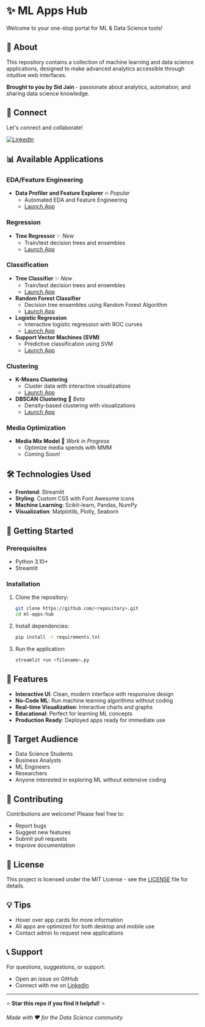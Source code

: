 # ✨ ML Apps Hub

Welcome to your one-stop portal for ML & Data Science tools!

## 🚀 About

This repository contains a  collection of machine learning and data science applications, designed to make advanced analytics accessible through intuitive web interfaces.

**Brought to you by Sid Jain** - passionate about analytics, automation, and sharing data science knowledge.

## 🔗 Connect

Let's connect and collaborate! 

[![LinkedIn](https://img.shields.io/badge/LinkedIn-0077B5?style=for-the-badge&logo=linkedin&logoColor=white)](https://www.linkedin.com/in/siddharth-jain-45256619/)

## 📊 Available Applications

### EDA/Feature Engineering
- **Data Profiler and Feature Explorer** 🔥 *Popular*
  - Automated EDA and Feature Engineering
  - [Launch App](https://edafeatgen.streamlit.app/)

### Regression
- **Tree Regressor** ✨ *New*
  - Train/test decision trees and ensembles
  - [Launch App](https://decisiontreeclassification.streamlit.app/)

### Classification
- **Tree Classifier** ✨ *New*
  - Train/test decision trees and ensembles
  - [Launch App](https://decisiontreeclassification.streamlit.app/)
- **Random Forest Classifier**
  - Decision tree ensembles using Random Forest Algorithm
  - [Launch App](https://randomforestclassification.streamlit.app/)
- **Logistic Regression**
  - Interactive logistic regression with ROC curves
  - [Launch App](https://logisticregressionclassification.streamlit.app/)
- **Support Vector Machines (SVM)**
  - Predictive classification using SVM
  - [Launch App](https://svmclassification.streamlit.app/)

### Clustering
- **K-Means Clustering**
  - Cluster data with interactive visualizations
  - [Launch App](https://kmeanswithviz.streamlit.app/)
- **DBSCAN Clustering** 🧪 *Beta*
  - Density-based clustering with visualizations
  - [Launch App](https://dbscanclustering.streamlit.app/)

### Media Optimization
- **Media Mix Model** 🔨 *Work in Progress*
  - Optimize media spends with MMM
  - Coming Soon!

## 🛠️ Technologies Used

- **Frontend**: Streamlit
- **Styling**: Custom CSS with Font Awesome icons
- **Machine Learning**: Scikit-learn, Pandas, NumPy
- **Visualization**: Matplotlib, Plotly, Seaborn

## 🚀 Getting Started

### Prerequisites
- Python 3.10+
- Streamlit

### Installation
1. Clone the repository:
   ```bash
   git clone https://github.com/<repository>.git
   cd ml-apps-hub
   ```

2. Install dependencies:
   ```bash
   pip install -r requirements.txt
   ```

3. Run the application:
   ```bash
   streamlit run <filename>.py
   ```

## 📝 Features

- **Interactive UI**: Clean, modern interface with responsive design
- **No-Code ML**: Run machine learning algorithms without coding
- **Real-time Visualization**: Interactive charts and graphs
- **Educational**: Perfect for learning ML concepts
- **Production Ready**: Deployed apps ready for immediate use

## 🎯 Target Audience

- Data Science Students
- Business Analysts
- ML Engineers
- Researchers
- Anyone interested in exploring ML without extensive coding

## 🤝 Contributing

Contributions are welcome! Please feel free to:
- Report bugs
- Suggest new features
- Submit pull requests
- Improve documentation

## 📄 License

This project is licensed under the MIT License - see the [LICENSE](LICENSE) file for details.

## 💡 Tips

- Hover over app cards for more information
- All apps are optimized for both desktop and mobile use
- Contact admin to request new applications

## 📞 Support

For questions, suggestions, or support:
- Open an issue on GitHub
- Connect with me on [LinkedIn](https://www.linkedin.com/in/siddharth-jain-45256619/)

---

⭐ **Star this repo if you find it helpful!** ⭐

*Made with ❤️ for the Data Science community*
